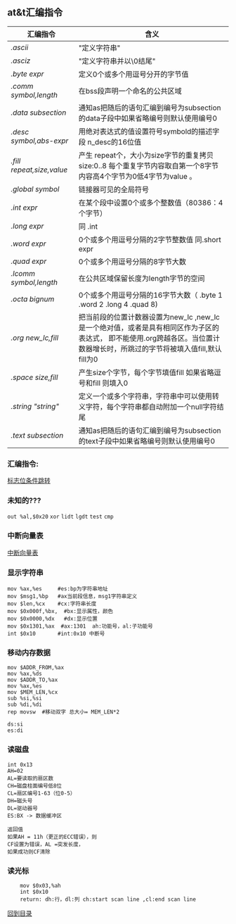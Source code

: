 ## at&t汇编指令
汇编指令|含义
---|---
*.ascii*|"定义字符串"
*.asciz*|"定义字符串并以\0结尾"
*.byte expr*|定义0个或多个用逗号分开的字节值
*.comm symbol,length*|在bss段声明一个命名的公共区域
*.data subsection*|通知as把随后的语句汇编到编号为subsection的data子段中如果省略编号则默认使用编号0
*.desc symbol,abs-expr*|用绝对表达式的值设置符号symbold的描述字段 n_desc的16位值
*.fill repeat,size,value*|产生 repeat个，大小为size字节的重复拷贝 size:0..8 每个重复字节内容取自第一个8字节内容高4个字节为0低4字节为value 。
*.global symbol*|链接器可见的全局符号
*.int expr*|在某个段中设置0个或多个整数值（80386：4个字节）
*.long expr*|同 .int
*.word expr*|0个或多个用逗号分隔的2字节整数值 同.short expr
*.quad expr*|0个或多个用逗号分隔的8字节大数
*.lcomm symbol,length*|在公共区域保留长度为length字节的空间
*.octa bignum*|0个或多个用逗号分隔的16字节大数（ .byte 1 .word 2 .long 4 .quad 8)
*.org new_lc,fill*|把当前段的位置计数器设置为new_lc ,new_lc是一个绝对值，或者是具有相同区作为子区的表达式， 即不能使用.org跨越各区。当位置计数器增长时，所跳过的字节将被填入值fill,默认fill为0
*.space size,fill*|产生size个字节，每个字节填值fill 如果省略逗号和fill 则填入0
*.string "string"*|定义一个或多个字符串，字符串中可以使用转义字符，每个字符串都自动附加一个null字符结尾
*.text subsection*|通知as把随后的语句汇编到编号为subsection的text子段中如果省略编号则默认使用编号0
### 汇编指令:   
[标志位条件跳转](eflags.reg.md/)

### 未知的???    
`out %al,$0x20`
`xor`
`lidt`
`lgdt`
`test`
`cmp`

### 中断向量表
[中断向量表](../int/int中断.md) 
### 显示字符串         
```
mov %ax,%es     #es:bp为字符串地址
mov $msg1,%bp   #ax当前段信息，msg1字符串定义
mov $len,%cx    #cx:字符串长度
mov $0x000f,%bx,  #bx:显示属性，颜色
mov $0x0000,%dx   #dx:显示位置
mov $0x1301,%ax  #ax:1301  ah:功能号，al:子功能号
int $0x10       #int:0x10 中断号
```

### 移动内存数据
```
mov $ADDR_FROM,%ax 
mov %ax,%ds
mov $ADDR_TO,%ax
mov %ax,%es
mov $MEM_LEN,%cx
sub %si,%si
sub %di,%di
rep movsw  #移动双字 总大小= MEM_LEN*2

ds:si
es:di
```

### 读磁盘
```
int 0x13
AH=02
AL=要读取的扇区数
CH=磁盘柱面编号低8位
CL=扇区编号1-63（位0-5）
DH=磁头号
DL=驱动器号
ES:BX -> 数据缓冲区

返回值
如果AH = 11h（更正的ECC错误），则
CF设置为错误，AL =突发长度，
如果成功则CF清除
```

### 读光标
```
    mov $0x03,%ah
    int $0x10
    return: dh:行，dl:列 ch:start scan line ,cl:end scan line
```
[回到目录](../index.md)